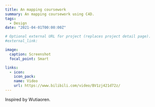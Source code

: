 ```yaml
---
title: An mapping coursework
summary: An mapping coursework using C4D.
tags:
  - Design
date: "2021-04-01T00:00:00Z"

# Optional external URL for project (replaces project detail page).
#external_link: 

image:
  caption: Screenshot
  focal_point: Smart

links:
  - icon: 
    icon_pack: 
    name: Video
    url: https://www.bilibili.com/video/BV1zj421d72z/
---
```

Inspired by Wutiaoren.